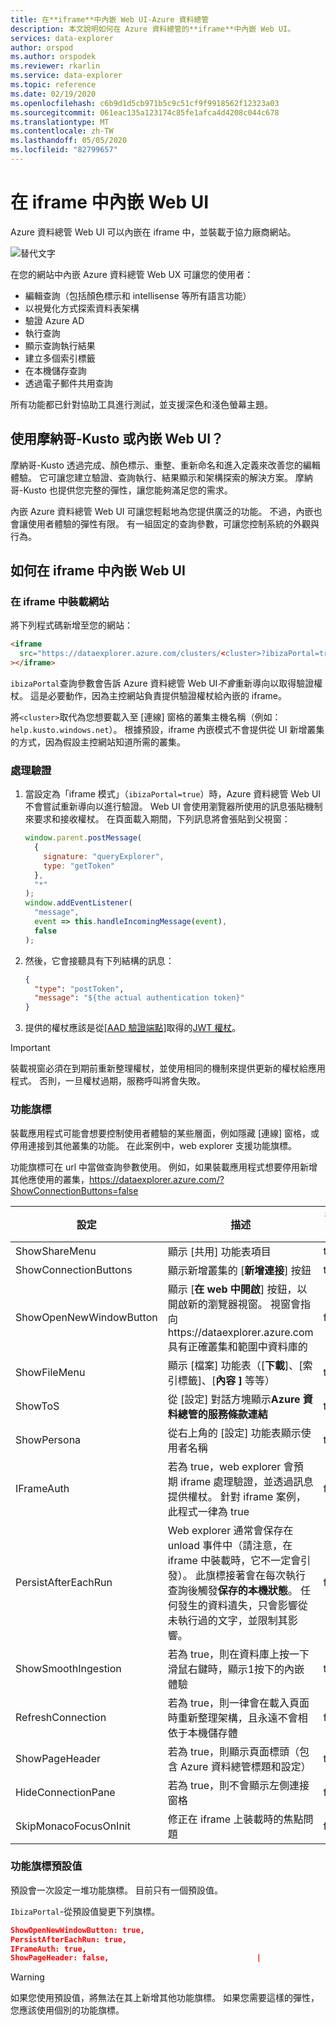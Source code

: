 ```yaml
---
title: 在**iframe**中內嵌 Web UI-Azure 資料總管
description: 本文說明如何在 Azure 資料總管的**iframe**中內嵌 Web UI。
services: data-explorer
author: orspod
ms.author: orspodek
ms.reviewer: rkarlin
ms.service: data-explorer
ms.topic: reference
ms.date: 02/19/2020
ms.openlocfilehash: c6b9d1d5cb971b5c9c51cf9f9918562f12323a03
ms.sourcegitcommit: 061eac135a123174c85fe1afca4d4208c044c678
ms.translationtype: MT
ms.contentlocale: zh-TW
ms.lasthandoff: 05/05/2020
ms.locfileid: "82799657"
---
```

# <a name="embed-web-ui-in-an-iframe"></a>在 iframe 中內嵌 Web UI

Azure 資料總管 Web UI 可以內嵌在 iframe 中，並裝載于協力廠商網站。

![替代文字](../images/web-ux.jpg "Azure 資料總管 Web UI")

在您的網站中內嵌 Azure 資料總管 Web UX 可讓您的使用者：

- 編輯查詢（包括顏色標示和 intellisense 等所有語言功能）
- 以視覺化方式探索資料表架構
- 驗證 Azure AD
- 執行查詢
- 顯示查詢執行結果
- 建立多個索引標籤
- 在本機儲存查詢
- 透過電子郵件共用查詢

所有功能都已針對協助工具進行測試，並支援深色和淺色螢幕主題。

## <a name="use-monaco-kusto-or-embed-the-web-ui"></a>使用摩納哥-Kusto 或內嵌 Web UI？

摩納哥-Kusto 透過完成、顏色標示、重整、重新命名和進入定義來改善您的編輯體驗。 它可讓您建立驗證、查詢執行、結果顯示和架構探索的解決方案。 摩納哥-Kusto 也提供您完整的彈性，讓您能夠滿足您的需求。

內嵌 Azure 資料總管 Web UI 可讓您輕鬆地為您提供廣泛的功能。 不過，內嵌也會讓使用者體驗的彈性有限。 有一組固定的查詢參數，可讓您控制系統的外觀與行為。

## <a name="how-to-embed-the-web-ui-in-an-iframe"></a>如何在 iframe 中內嵌 Web UI

### <a name="host-the-website-in-an-iframe"></a>在 iframe 中裝載網站

將下列程式碼新增至您的網站：

```html
<iframe
  src="https://dataexplorer.azure.com/clusters/<cluster>?ibizaPortal=true"
></iframe>
```

`ibizaPortal`查詢參數會告訴 Azure 資料總管 Web UI*不會*重新導向以取得驗證權杖。 這是必要動作，因為主控網站負責提供驗證權杖給內嵌的 iframe。

將`<cluster>`取代為您想要載入至 [連線] 窗格的叢集主機名稱（例如： `help.kusto.windows.net`）。 根據預設，iframe 內嵌模式不會提供從 UI 新增叢集的方式，因為假設主控網站知道所需的叢集。

### <a name="handle-authentication"></a>處理驗證

1. 當設定為「iframe 模式」（`ibizaPortal=true`）時，Azure 資料總管 Web UI 不會嘗試重新導向以進行驗證。 Web UI 會使用瀏覽器所使用的訊息張貼機制來要求和接收權杖。 在頁面載入期間，下列訊息將會張貼到父視窗：

   ```javascript
   window.parent.postMessage(
     {
       signature: "queryExplorer",
       type: "getToken"
     },
     "*"
   );
   window.addEventListener(
     "message",
     event => this.handleIncomingMessage(event),
     false
   );
   ```

1. 然後，它會接聽具有下列結構的訊息：

   ```json
   {
     "type": "postToken",
     "message": "${the actual authentication token}"
   }
   ```

1. 提供的權杖應該是從[[AAD 驗證端點]](../../management/access-control/how-to-authenticate-with-aad.md#web-client-javascript-authentication-and-authorization)取得的[JWT 權杖](https://tools.ietf.org/html/rfc7519)。

> [!IMPORTANT]
> 裝載視窗必須在到期前重新整理權杖，並使用相同的機制來提供更新的權杖給應用程式。 否則，一旦權杖過期，服務呼叫將會失敗。

### <a name="feature-flags"></a>功能旗標

裝載應用程式可能會想要控制使用者體驗的某些層面，例如隱藏 [連線] 窗格，或停用連接到其他叢集的功能。
在此案例中，web explorer 支援功能旗標。

功能旗標可在 url 中當做查詢參數使用。 例如，如果裝載應用程式想要停用新增其他應使用的叢集，https://dataexplorer.azure.com/?ShowConnectionButtons=false

| 設定                 | 描述                    | 預設值 |
| ----------------------- | ------------------------------ | ------------- |
| ShowShareMenu           | 顯示 [共用] 功能表項目       | true          |
| ShowConnectionButtons   | 顯示新增叢集的 [**新增連接**] 按鈕                                                                                                              | true          |
| ShowOpenNewWindowButton | 顯示 [**在 web 中開啟**] 按鈕，以開啟新的瀏覽器視窗。 視窗會指向https://dataexplorer.azure.com具有正確叢集和範圍中資料庫的                                                                                                                        | false         |
| ShowFileMenu            | 顯示 [檔案] 功能表（[**下載**]、[索引標籤]、[**內容** **]** 等等）                                                                                                      | true          |
| ShowToS                 | 從 [設定] 對話方塊顯示**Azure 資料總管的服務條款連結**                                                                                  | true          |
| ShowPersona             | 從右上角的 [設定] 功能表顯示使用者名稱                                                                                                      | true          |
| IFrameAuth              | 若為 true，web explorer 會預期 iframe 處理驗證，並透過訊息提供權杖。 針對 iframe 案例，此程式一律為 true      | false         |
| PersistAfterEachRun     | Web explorer 通常會保存在 unload 事件中（請注意，在 iframe 中裝載時，它不一定會引發）。 此旗標接著會在每次執行查詢後觸發**保存的本機狀態**。 任何發生的資料遺失，只會影響從未執行過的文字，並限制其影響。 | false         |
| ShowSmoothIngestion     | 若為 true，則在資料庫上按一下滑鼠右鍵時，顯示1按下的內嵌體驗                                                                                        | true          |
| RefreshConnection       | 若為 true，則一律會在載入頁面時重新整理架構，且永遠不會相依于本機儲存體                                                                          | false         |
| ShowPageHeader          | 若為 true，則顯示頁面標頭（包含 Azure 資料總管標題和設定）                                                                              | true          |
| HideConnectionPane      | 若為 true，則不會顯示左側連接窗格                                                                                                                      | false         |
| SkipMonacoFocusOnInit   | 修正在 iframe 上裝載時的焦點問題                                                                                                                            | false         |

### <a name="feature-flag-presets"></a>功能旗標預設值

預設會一次設定一堆功能旗標。
目前只有一個預設值。

`IbizaPortal`-從預設值變更下列旗標。

```json
ShowOpenNewWindowButton: true,
PersistAfterEachRun: true,
IFrameAuth: true,
ShowPageHeader: false,                                 |
```

> [!WARNING]
> 如果您使用預設值，將無法在其上新增其他功能旗標。 如果您需要這樣的彈性，您應該使用個別的功能旗標。
